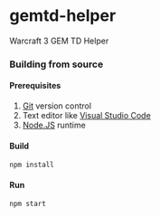 # gemtd-helper

Warcraft 3 GEM TD Helper

### Building from source

#### Prerequisites

1. [Git](https://git-scm.com/downloads) version control
2. Text editor like [Visual Studio Code](https://code.visualstudio.com/)
3. [Node.JS](https://nodejs.org/en/) runtime

#### Build

```
npm install
```

#### Run

```
npm start
```

